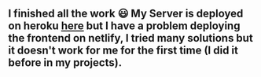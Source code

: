 
<h2>I finished all the work 😃 My Server is deployed on heroku <a href="https://serverclient-auth-assignment.herokuapp.com">here</a>
but I have a problem deploying the frontend on netlify, I tried many solutions but it doesn't work for me for the first time (I did it before in my projects).</h2>
